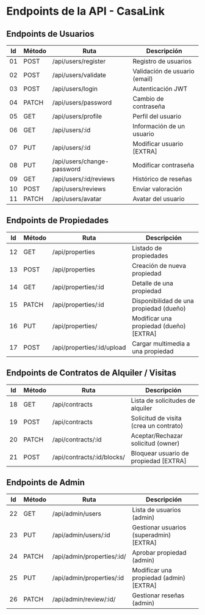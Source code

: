 # Endpoints de la API - CasaLink

## Endpoints de Usuarios

| Id  | Método | Ruta                       | Descripción                   |
| --- | ------ | -------------------------- | ----------------------------- |
| 01  | POST   | /api/users/register        | Registro de usuarios          |
| 02  | POST   | /api/users/validate        | Validación de usuario (email) |
| 03  | POST   | /api/users/login           | Autenticación JWT             |
| 04  | PATCH  | /api/users/password        | Cambio de contraseña          |
| 05  | GET    | /api/users/profile         | Perfil del usuario            |
| 06  | GET    | /api/users/:id             | Información de un usuario     |
| 07  | PUT    | /api/users/:id             | Modificar usuario [EXTRA]     |
| 08  | PUT    | /api/users/change-password | Modificar contraseña          |
| 09  | GET    | /api/users/:id/reviews     | Histórico de reseñas          |
| 10  | POST   | /api/users/reviews         | Enviar valoración             |
| 11  | PATCH  | /api/users/avatar          | Avatar del usuario            |

## Endpoints de Propiedades

| Id  | Método | Ruta                       | Descripción                             |
| --- | ------ | -------------------------- | --------------------------------------- |
| 12  | GET    | /api/properties            | Listado de propiedades                  |
| 13  | POST   | /api/properties            | Creación de nueva propiedad             |
| 14  | GET    | /api/properties/:id        | Detalle de una propiedad                |
| 15  | PATCH  | /api/properties/:id        | Disponibilidad de una propiedad (dueño) |
| 16  | PUT    | /api/properties/           | Modificar una propiedad (dueño) [EXTRA] |
| 17  | POST   | /api/properties/:id/upload | Cargar multimedia a una propiedad       |

## Endpoints de Contratos de Alquiler / Visitas

| Id  | Método | Ruta                       | Descripción                            |
| --- | ------ | -------------------------- | -------------------------------------- |
| 18  | GET    | /api/contracts             | Lista de solicitudes de alquiler       |
| 19  | POST   | /api/contracts             | Solicitud de visita (crea un contrato) |
| 20  | PATCH  | /api/contracts/:id         | Aceptar/Rechazar solicitud (owner)     |
| 21  | POST   | /api/contracts/:id/blocks/ | Bloquear usuario de propiedad [EXTRA]  |

## Endpoints de Admin

| Id  | Método | Ruta                       | Descripción                             |
| --- | ------ | -------------------------- | --------------------------------------- |
| 22  | GET    | /api/admin/users           | Lista de usuarios (admin)               |
| 23  | PUT    | /api/admin/users/:id       | Gestionar usuarios (superadmin) [EXTRA] |
| 24  | PATCH  | /api/admin/properties/:id/ | Aprobar propiedad (admin)               |
| 25  | PUT    | /api/admin/properties/:id  | Modificar una propiedad (admin) [EXTRA] |
| 26  | PATCH  | /api/admin/review/:id/     | Gestionar reseñas (admin)               |
